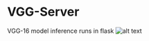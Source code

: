 # VGG-Server
VGG-16 model  inference runs in flask
![alt text](https://github.com/anasvp444/VGG-Server/raw/main/screen_record.png)
